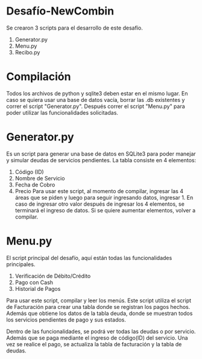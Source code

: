 # Desafío-NewCombin #

Se crearon 3 scripts para el desarrollo de este desafío.
  1. Generator.py
  2. Menu.py
  3. Recibo.py

# Compilación #

Todos los archivos de python y sqlite3 deben estar en el mismo lugar. En caso se quiera usar una base de datos vacía, borrar las .db existentes y correr el script "Generator.py". Después correr el script "Menu.py" para poder utilizar las funcionalidades solicitadas.

# Generator.py #

Es un script para generar una base de datos en SQLite3 para poder manejar y simular deudas de servicios pendientes. La tabla consiste en 4 elementos:
  1. Código (ID)
  2. Nombre de Servicio
  3. Fecha de Cobro
  4. Precio
Para usar este script, al momento de compilar, ingresar las 4 áreas que se piden y luego para seguir ingresando datos, ingresar 1. En caso de ingresar otro valor después de ingresar los 4 elementos, se terminará el ingreso de datos. Si se quiere aumentar elementos, volver a compilar.

# Menu.py #

El script principal del desafío, aquí están todas las funcionalidades principales.
  1. Verificación de Débito/Crédito
  2. Pago con Cash
  3. Historial de Pagos

Para usar este script, compilar y leer los menús. Este script utiliza el script de Facturación para crear una tabla donde se registran los pagos hechos. Además que obtiene los datos de la tabla deuda, donde se muestran todos los servicios pendientes de pago y sus estados.

Dentro de las funcionalidades, se podrá ver todas las deudas o por servicio. Además que se paga mediante el ingreso de código(ID) del servicio. Una vez se realice el pago, se actualiza la tabla de facturación y la tabla de deudas.
